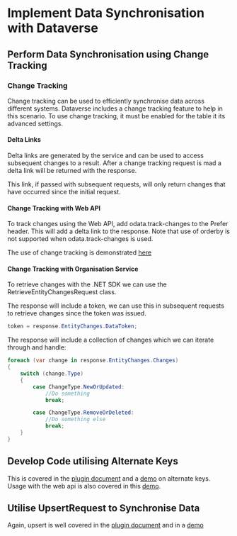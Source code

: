 # Implement Data Synchronisation with Dataverse

## Perform Data Synchronisation using Change Tracking

### Change Tracking

Change tracking can be used to efficiently synchronise data across different
systems. Dataverse includes a change tracking feature to help in this scenario.
To use change tracking, it must be enabled for the table it its advanced
settings.

#### Delta Links

Delta links are generated by the service and can be used to access subsequent
changes to a result. After a change tracking request is mad a delta link will be
returned with the response.

This link, if passed with subsequent requests, will only return changes that
have occurred since the initial request.

#### Change Tracking with Web API

To track changes using the Web API, add odata.track-changes to the Prefer
header. This will add a delta link to the response. Note that use of orderby is
not supported when odata.track-changes is used.

The use of change tracking is demonstrated
[here](./demos/web_api_change_tracking.md)

#### Change Tracking with Organisation Service

To retrieve changes with the .NET SDK we can use the
RetrieveEntityChangesRequest class.

The response will include a token, we can use this in subsequent requests to
retrieve changes since the token was issued.

```cs
token = response.EntityChanges.DataToken;
```

The response will include a collection of changes which we can iterate through
and handle:

```cs
foreach (var change in response.EntityChanges.Changes)
{
    switch (change.Type)
    {
        case ChangeType.NewOrUpdated:
            //Do something
            break;

        case ChangeType.RemoveOrDeleted:
            //Do something else
            break;
    }
}
```

## Develop Code utilising Alternate Keys

This is covered in the
[plugin document](../2_extend_the_platform_40-45/1_plug_ins.md) and a
[demo](../2_extend_the_platform_40-45/demos/plug_ins_alternate_keys.md) on
alternate keys. Usage with the web api is also covered in this
[demo](../2_extend_the_platform_40-45/demos/web_api_postman_odata_demo.md).

## Utilise UpsertRequest to Synchronise Data

Again, upsert is well covered in the
[plugin document](../2_extend_the_platform_40-45/1_plug_ins.md) and in a
[demo](../2_extend_the_platform_40-45/demos/plug_ins_upsert.md)
